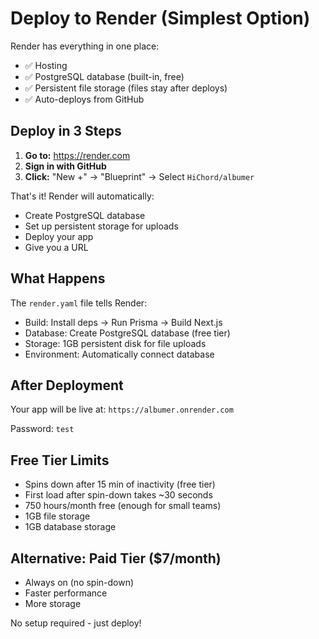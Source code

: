 # Deploy to Render (Simplest Option)

Render has everything in one place:
- ✅ Hosting
- ✅ PostgreSQL database (built-in, free)
- ✅ Persistent file storage (files stay after deploys)
- ✅ Auto-deploys from GitHub

## Deploy in 3 Steps

1. **Go to:** https://render.com
2. **Sign in with GitHub**
3. **Click:** "New +" → "Blueprint" → Select `HiChord/albumer`

That's it! Render will automatically:
- Create PostgreSQL database
- Set up persistent storage for uploads
- Deploy your app
- Give you a URL

## What Happens

The `render.yaml` file tells Render:
- Build: Install deps → Run Prisma → Build Next.js
- Database: Create PostgreSQL database (free tier)
- Storage: 1GB persistent disk for file uploads
- Environment: Automatically connect database

## After Deployment

Your app will be live at: `https://albumer.onrender.com`

Password: `test`

## Free Tier Limits

- Spins down after 15 min of inactivity (free tier)
- First load after spin-down takes ~30 seconds
- 750 hours/month free (enough for small teams)
- 1GB file storage
- 1GB database storage

## Alternative: Paid Tier ($7/month)

- Always on (no spin-down)
- Faster performance
- More storage

No setup required - just deploy!
